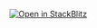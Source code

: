 [![Open in StackBlitz](https://developer.stackblitz.com/img/open_in_stackblitz.svg)](https://stackblitz.com/fork/github/baitando/dhbw-web/tree/master/02a_testing-mocha-chai/uebung-1/initial?file=index.html&terminal=stackblitz&title=Aufgabe%202%20Modul%202a%20%28Testing%201%29)